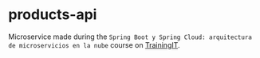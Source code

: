 # products-api

Microservice made during the `Spring Boot y Spring Cloud: arquitectura de microservicios en la nube` course on [TrainingIT](https://www.trainingit.es/).